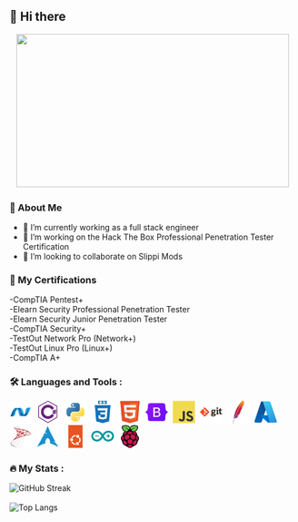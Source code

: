 ## 👋 Hi there
<div align="center">
  <img src="https://media0.giphy.com/media/v1.Y2lkPTc5MGI3NjExMmNwMWxyenp2Nmg2N3h6MzV5ZTljd2l0bDV1MHgzaWhwYXJpYXdlMiZlcD12MV9pbnRlcm5hbF9naWZfYnlfaWQmY3Q9Zw/MM0Jrc8BHKx3y/giphy.webp" width="480" height="269" style="" />
</div>


### 🫠 About Me
- 🔭 I’m currently working as a full stack engineer
- 🌱 I’m working on the Hack The Box Professional Penetration Tester Certification
- 👯 I’m looking to collaborate on Slippi Mods

### 🏫 My Certifications
-CompTIA Pentest+<br />
-Elearn Security Professional Penetration Tester<br />
-Elearn Security Junior Penetration Tester<br />
-CompTIA Security+<br />
-TestOut Network Pro (Network+)<br />
-TestOut Linux Pro (Linux+)<br />
-CompTIA A+<br />

### :hammer_and_wrench: Languages and Tools :
<div>
  
  <img src="https://github.com/devicons/devicon/blob/master/icons/dot-net/dot-net-original.svg"  title=".Net" alt=".Net" width="40" height="40"/>&nbsp;
  <img src="https://github.com/devicons/devicon/blob/master/icons/csharp/csharp-line.svg"  title="C#" alt="C#" width="40" height="40"/>&nbsp;
  <img src="https://github.com/devicons/devicon/blob/master/icons/python/python-original.svg"  title="Python" alt="Python" width="40" height="40"/>&nbsp;
  <img src="https://github.com/devicons/devicon/blob/master/icons/css3/css3-plain-wordmark.svg"  title="CSS3" alt="CSS" width="40" height="40"/>&nbsp;
  <img src="https://github.com/devicons/devicon/blob/master/icons/html5/html5-original.svg" title="HTML5" alt="HTML" width="40" height="40"/>&nbsp;
  <img src="https://github.com/devicons/devicon/blob/master/icons/bootstrap/bootstrap-original.svg" title="BootStrap" alt="BootStrap" width="40" height="40"/>&nbsp;
  <img src="https://github.com/devicons/devicon/blob/master/icons/javascript/javascript-original.svg" title="JavaScript" alt="JavaScript" width="40" height="40"/>&nbsp;
  <img src="https://github.com/devicons/devicon/blob/master/icons/git/git-original-wordmark.svg" title="Git" alt="Git" width="40" height="40"/>&nbsp;
  <img src="https://github.com/devicons/devicon/blob/master/icons/apache/apache-original.svg" title="Apache" alt="Apache" width="40" height="40"/>&nbsp;
  <img src="https://github.com/devicons/devicon/blob/master/icons/azure/azure-original.svg" title="Azure" alt="Azure" width="40" height="40"/>&nbsp;
  <img src="https://github.com/devicons/devicon/blob/master/icons/microsoftsqlserver/microsoftsqlserver-original.svg" title="MicrosoftSQL" alt="MicrosoftSQL" width="40" height="40"/>&nbsp;
  <img src="https://github.com/devicons/devicon/blob/master/icons/archlinux/archlinux-original.svg" title="Arch-Linux" alt="Arch-Linux" width="40" height="40"/>&nbsp;
  <img src="https://github.com/devicons/devicon/blob/master/icons/ubuntu/ubuntu-original.svg" title="Ubuntu" alt="Ubuntu" width="40" height="40"/>&nbsp;
  <img src="https://github.com/devicons/devicon/blob/master/icons/arduino/arduino-original.svg" title="Arduino" alt="Arduino" width="40" height="40"/>&nbsp;
  <img src="https://github.com/devicons/devicon/blob/master/icons/raspberrypi/raspberrypi-original.svg" title="RaspberryPi" alt="RaspberryPi" width="40" height="40"/>&nbsp;
 
  
</div>

### :fire: My Stats :
![GitHub Streak](http://github-readme-streak-stats.herokuapp.com?user=your-github-username&theme=dark&background=000000)<br /><br />
![Top Langs](https://github-readme-stats.vercel.app/api/top-langs/?username=Michaelwaved&layout=compact&theme=vision-friendly-dark)
